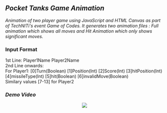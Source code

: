 <div dir="ltr" style="text-align: left;" trbidi="on">
<div class="separator" style="clear: both; text-align: center;">
</div>
<h2 style="text-align: left;">
<i>Pocket Tanks Game Animation</i></h2>
<div style="text-align: left;">
<i>Animation of two player game using JavaScript and HTML Canvas as part of TechNITi's event Game of Codes. It generates two animation files : Full animation which shows all moves and Hit Animation which only shows significant moves. </i>
<h3>Input Format </h3>
1st Line: Player1Name Player2Name <br/>
2nd Line onwards: <br/>
For Player1: [0]Turn(Boolean) [1]Position(Int) [2]Score(Int) [3]hitPosition(Int) [4]missileType(Int) [5]hit(Boolean) [6]invalidMove(Boolean) <br/>
Similary values [7-13] for Player2

<h3 style="text-align: left;">
<i>Demo Video<br /></i></h3>
<div class="separator" style="clear: both; text-align: center;">
<a href="https://2.bp.blogspot.com/-mqDmwe8fy8A/WXpZrNY_ruI/AAAAAAAAC7Q/M327IsMTPJEPYvO9GoAjoOa_22X2i-BOACLcBGAs/s1600/bot-demo.gif" imageanchor="1" style="margin-left: 1em; margin-right: 1em;"><img border="0" data-original-height="338" data-original-width="640" src="https://2.bp.blogspot.com/-mqDmwe8fy8A/WXpZrNY_ruI/AAAAAAAAC7Q/M327IsMTPJEPYvO9GoAjoOa_22X2i-BOACLcBGAs/s1600/bot-demo.gif" /></a></div>
<div class="separator" style="clear: both; text-align: center;">
<br /></div>
<h3 style="text-align: left;">
<i></i></h3>
</div>
</div>
